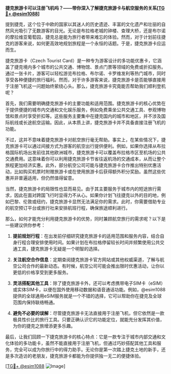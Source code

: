 **捷克旅游卡可以注册飞机吗？——带你深入了解捷克旅游卡与航空服务的关系[[TG💪+ @esim1088](https://t.me/s/esim1088)]**

提到捷克，这个位于中欧的国家以其迷人的历史遗迹、丰富的文化遗产和壮丽的自然风光吸引了无数游客的目光。无论是布拉格老城的钟楼、查理大桥，还是布尔诺的摩拉维亚葡萄园，捷克总是能为旅行者带来难忘的体验。然而，对于计划前往捷克的游客来说，如何更高效地规划旅程是一个永恒的话题。于是，捷克旅游卡应运而生。

捷克旅游卡（Czech Tourist Card）是一种专为游客设计的多功能优惠卡，它涵盖了捷克境内多个城市的公共交通、博物馆、景点门票等领域的免费或折扣服务。通过一张卡片，游客可以轻松游览布拉格、布尔诺、卡罗维发利等热门城市，同时享受各种便捷的旅行福利。然而，对于许多游客来说，捷克旅游卡是否能够直接用于注册飞机这一问题始终萦绕心头。那么，捷克旅游卡究竟能否帮助我们顺利登机呢？

首先，我们需要明确捷克旅游卡的主要功能和适用范围。捷克旅游卡的核心优势在于提供便捷的城市内交通和文化娱乐服务，例如免费乘坐公共交通工具、参观博物馆和景点时享受折扣等。这些服务主要集中在捷克国内的城市和地区，并不涉及国际航线或长途航空运输。因此，从本质上讲，捷克旅游卡并不具备直接注册飞机的功能。

不过，这并不意味着捷克旅游卡对航空旅行毫无帮助。事实上，在某些情况下，捷克旅游卡可以通过间接方式为游客的航空出行提供便利。例如，如果你选择从布拉格国际机场出发前往其他欧洲城市，捷克旅游卡可以覆盖布拉格市区至机场的公共交通费用。这意味着你可以利用捷克旅游卡节省往返机场的交通成本，从而让整个旅程更加经济实惠。此外，部分航空公司可能与捷克旅游卡合作推出特别优惠活动，比如购买机票时附赠旅游卡或在使用旅游卡后获得额外积分奖励。虽然这些优惠并非普遍适用，但仍然值得留意。

当然，捷克旅游卡的局限性也显而易见。由于其主要服务于城市内的短途旅行需求，因此在面对跨国飞行时显得力不从心。如果你计划飞往捷克以外的目的地，例如巴黎、伦敦或纽约，捷克旅游卡显然无法满足你的需求。此时，你需要借助专业的航空预订平台或旅行社来安排航班行程，确保旅途顺利进行。

那么，如何才能充分利用捷克旅游卡的优势，同时兼顾航空旅行的需求呢？以下是一些建议供你参考：

1. **提前规划行程**：在出发前仔细研究捷克旅游卡的适用范围和服务内容，结合自身行程合理安排使用时间。如果计划在布拉格停留较长时间并频繁使用公共交通工具，捷克旅游卡无疑是一个明智的选择。
   
2. **关注航空合作信息**：定期查阅捷克旅游卡官方网站或其他权威渠道，了解与航空公司合作的最新动态。有时候，航空公司可能会推出限时优惠活动，让你以更低的价格享受到更多服务。

3. **灵活搭配其他工具**：除了捷克旅游卡外，还可以考虑携带电子SIM卡（eSIM）或实体SIM卡，以便在国外使用移动数据和语音通话功能。例如，@esim1088 提供的全球通用eSIM服务就是一个不错的选择，它可以帮助你在捷克及全球范围内保持联络畅通。

4. **避免不必要的误解**：尽管捷克旅游卡无法直接用于注册飞机，但它依然是一款极具性价比的旅行工具。只要正确认识它的功能定位，就能充分发挥其价值，为你的捷克之旅增添更多乐趣。

最后，让我们回顾一下捷克旅游卡的核心特点：它是一款专注于城市内部交通和文化体验的多功能卡，虽然不能直接用于注册飞机，但通过巧妙搭配其他工具和服务，完全可以成为你旅行中的得力助手。无论你是第一次踏上捷克土地的新手，还是多次造访的老朋友，捷克旅游卡都能为你提供独一无二的便捷体验。

[[TG💪+ @esim1088](https://t.me/s/esim1088) ![Image](https://i.postimg.cc/4NQfJmqS/Snipaste-2025-05-13-00-14-12.png)]